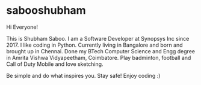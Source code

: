# sabooshubham
Hi Everyone!

This is Shubham Saboo. I am a Software Developer at Synopsys Inc since 2017. I like coding in Python. Currently living in Bangalore and born and brought up in Chennai. Done my BTech Computer Science and Engg degree in Amrita Vishwa Vidyapeetham, Coimbatore. Play badminton, football and Call of Duty Mobile and love sketching.

Be simple and do what inspires you. Stay safe! Enjoy coding :)
